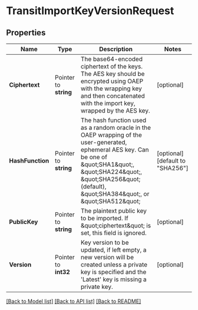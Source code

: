 # TransitImportKeyVersionRequest


## Properties

Name | Type | Description | Notes
------------ | ------------- | ------------- | -------------
**Ciphertext** | Pointer to **string** | The base64-encoded ciphertext of the keys. The AES key should be encrypted using OAEP with the wrapping key and then concatenated with the import key, wrapped by the AES key. | [optional] 
**HashFunction** | Pointer to **string** | The hash function used as a random oracle in the OAEP wrapping of the user-generated, ephemeral AES key. Can be one of \&quot;SHA1\&quot;, \&quot;SHA224\&quot;, \&quot;SHA256\&quot; (default), \&quot;SHA384\&quot;, or \&quot;SHA512\&quot; | [optional] [default to "SHA256"]
**PublicKey** | Pointer to **string** | The plaintext public key to be imported. If \&quot;ciphertext\&quot; is set, this field is ignored. | [optional] 
**Version** | Pointer to **int32** | Key version to be updated, if left empty, a new version will be created unless a private key is specified and the &#x27;Latest&#x27; key is missing a private key. | [optional] 





[[Back to Model list]](../README.md#documentation-for-models) [[Back to API list]](../README.md#documentation-for-api-endpoints) [[Back to README]](../README.md)


